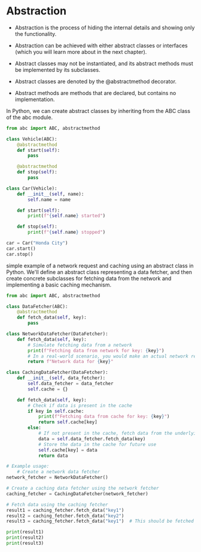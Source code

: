# Abstraction

- Abstraction is the process of hiding the internal details and showing only the functionality.

- Abstraction can be achieved with either abstract classes or interfaces (which you will learn more about in the next chapter).

- Abstract classes may not be instantiated, and its abstract methods must be implemented by its subclasses.

- Abstract classes are denoted by the @abstractmethod decorator.

- Abstract methods are methods that are declared, but contains no implementation.


In Python, we can create abstract classes by inheriting from the ABC class of the abc module.

```python   
from abc import ABC, abstractmethod

class Vehicle(ABC):
    @abstractmethod
    def start(self):
        pass

    @abstractmethod
    def stop(self):
        pass

class Car(Vehicle):
    def __init__(self, name):
        self.name = name

    def start(self):
        print(f"{self.name} started")

    def stop(self):
        print(f"{self.name} stopped")

car = Car("Honda City")
car.start()
car.stop()
```


simple example of a network request and caching using an abstract class in Python. We'll define an abstract class representing a data fetcher, and then create concrete subclasses for fetching data from the network and implementing a basic caching mechanism.

```python
from abc import ABC, abstractmethod

class DataFetcher(ABC):
    @abstractmethod
    def fetch_data(self, key):
        pass

class NetworkDataFetcher(DataFetcher):
    def fetch_data(self, key):
        # Simulate fetching data from a network
        print(f"Fetching data from network for key: {key}")
        # In a real-world scenario, you would make an actual network request here
        return f"Network data for {key}"

class CachingDataFetcher(DataFetcher):
    def __init__(self, data_fetcher):
        self.data_fetcher = data_fetcher
        self.cache = {}

    def fetch_data(self, key):
        # Check if data is present in the cache
        if key in self.cache:
            print(f"Fetching data from cache for key: {key}")
            return self.cache[key]
        else:
            # If not present in the cache, fetch data from the underlying data fetcher
            data = self.data_fetcher.fetch_data(key)
            # Store the data in the cache for future use
            self.cache[key] = data
            return data

# Example usage:
    # Create a network data fetcher
network_fetcher = NetworkDataFetcher()

# Create a caching data fetcher using the network fetcher
caching_fetcher = CachingDataFetcher(network_fetcher)

# Fetch data using the caching fetcher
result1 = caching_fetcher.fetch_data("key1")
result2 = caching_fetcher.fetch_data("key2")
result3 = caching_fetcher.fetch_data("key1")  # This should be fetched from the cache

print(result1)
print(result2)
print(result3)

```